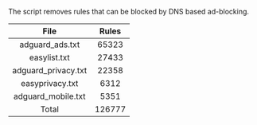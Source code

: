 The script removes rules that can be blocked by DNS based ad-blocking.


| File | Rules |
|:----:|:-----:|
| adguard_ads.txt | 65323 |
| easylist.txt | 27433 |
| adguard_privacy.txt | 22358 |
| easyprivacy.txt | 6312 |
| adguard_mobile.txt | 5351 |
| Total | 126777 |